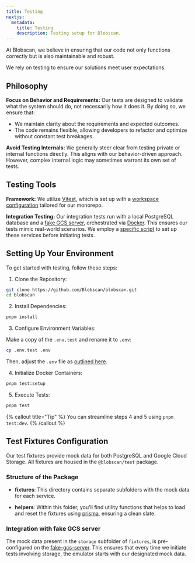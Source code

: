 ```yaml
---
title: Testing
nextjs:
  metadata:
    title: Testing
    description: Testing setup for Blobscan.
---
```


At Blobscan, we believe in ensuring that our code not only functions correctly but is also maintainable and robust.

We rely on testing to ensure our solutions meet user expectations.

## Philosophy

**Focus on Behavior and Requirements:** Our tests are designed to validate what the system should do, not necessarily how it does it. By doing so, we ensure that:

- We maintain clarity about the requirements and expected outcomes.
- The code remains flexible, allowing developers to refactor and optimize without constant test breakages.

**Avoid Testing Internals:** We generally steer clear from testing private or internal functions directly. This aligns with our behavior-driven approach. However, complex internal logic may sometimes warrant its own set of tests.

## Testing Tools

**Framework:** We utilize [Vitest](https://vitest.dev), which is set up with a [workspace configuration](https://vitest.dev/guide/workspace.html) tailored for our monorepo.

**Integration Testing:** Our integration tests run with a local PostgreSQL database and a [fake GCS server](https://github.com/fsouza/fake-gcs-server), orchestrated via [Docker](https://www.docker.com). This ensures our tests mimic real-world scenarios. We employ a [specific script](https://github.com/Blobscan/blobscan/blob/next/scripts/run-integration.sh) to set up these services before initiating tests.

## Setting Up Your Environment

To get started with testing, follow these steps:

1. Clone the Repository:

```bash
git clone https://github.com/Blobscan/blobscan.git
cd blobscan
```

2. Install Dependencies:

```bash
pnpm install
```

3. Configure Environment Variables:

Make a copy of the `.env.test` and rename it to `.env`:

```bash
cp .env.test .env
```

Then, adjust the `.env` file as [outlined here](/docs/environment).

4. Initialize Docker Containers:

```bash
pnpm test:setup
```

5. Execute Tests:

```bash
pnpm test
```

{% callout title="Tip" %}
You can streamline steps 4 and 5 using `pnpm test:dev`.
{% /callout %}

## Test Fixtures Configuration

Our test fixtures provide mock data for both PostgreSQL and Google Cloud Storage. All fixtures are housed in the `@blobscan/test` package.

### Structure of the Package

- **fixtures**: This directory contains separate subfolders with the mock data for each service.

- **helpers**: Within this folder, you'll find utility functions that helps to load and reset the fixtures using [prisma](https://www.prisma.io), ensuring a clean slate.

### Integration with fake GCS server

The mock data present in the `storage` subfolder of `fixtures`, is pre-configured on the [fake-gcs-server](https://github.com/fsouza/fake-gcs-server).
This ensures that every time we initiate tests involving storage, the emulator starts with our designated mock data.
